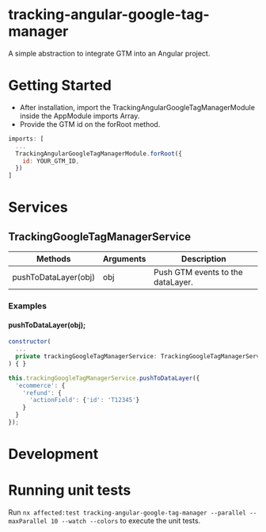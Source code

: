 # tracking-angular-google-tag-manager

A simple abstraction to integrate GTM into an Angular project.

# Getting Started

- After installation, import the TrackingAngularGoogleTagManagerModule inside the AppModule imports Array.
- Provide the GTM id on the forRoot method.

```javascript
imports: [
  ...
  TrackingAngularGoogleTagManagerModule.forRoot({
    id: YOUR_GTM_ID,
  })
]
```

# Services

## TrackingGoogleTagManagerService

| Methods                | Arguments           | Description                              |
| ---------------------- | ------------------- | ---------------------------------------- |
| pushToDataLayer(obj)   | obj<GtmEvent>       | Push GTM events to the dataLayer.        |


### Examples

#### pushToDataLayer(obj);

```javascript
constructor(
  ...
  private trackingGoogleTagManagerService: TrackingGoogleTagManagerService,
) { }
```

```javascript
this.trackingGoogleTagManagerService.pushToDataLayer({
  'ecommerce': {
    'refund': {
      'actionField': {'id': 'T12345'}
    }
  }
});
```

# Development

# Running unit tests

Run `nx affected:test tracking-angular-google-tag-manager --parallel --maxParallel 10 --watch --colors` to execute the unit tests.
